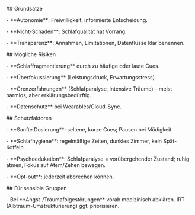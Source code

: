 \## Grundsätze

\- \*\*Autonomie\*\*: Freiwilligkeit, informierte Entscheidung.

\- \*\*Nicht-Schaden\*\*: Schlafqualität hat Vorrang.

\- \*\*Transparenz\*\*: Annahmen, Limitationen, Datenflüsse klar benennen.



\## Mögliche Risiken

\- \*\*Schlaffragmentierung\*\* durch zu häufige oder laute Cues.

\- \*\*Überfokussierung\*\* (Leistungsdruck, Erwartungsstress).

\- \*\*Grenzerfahrungen\*\* (Schlafparalyse, intensive Träume) – meist harmlos, aber erklärungsbedürftig.

\- \*\*Datenschutz\*\* bei Wearables/Cloud-Sync.



\## Schutzfaktoren

\- \*\*Sanfte Dosierung\*\*: seltene, kurze Cues; Pausen bei Müdigkeit.

\- \*\*Schlafhygiene\*\*: regelmäßige Zeiten, dunkles Zimmer, kein Spät-Koffein.

\- \*\*Psychoedukation\*\*: Schlafparalyse = vorübergehender Zustand; ruhig atmen, Fokus auf Atem/Zehen bewegen.

\- \*\*Opt-out\*\*: jederzeit abbrechen können.



\## Für sensible Gruppen

\- Bei \*\*Angst-/Traumafolgestörungen\*\* vorab medizinisch abklären. IRT (Albtraum-Umstrukturierung) ggf. priorisieren.



